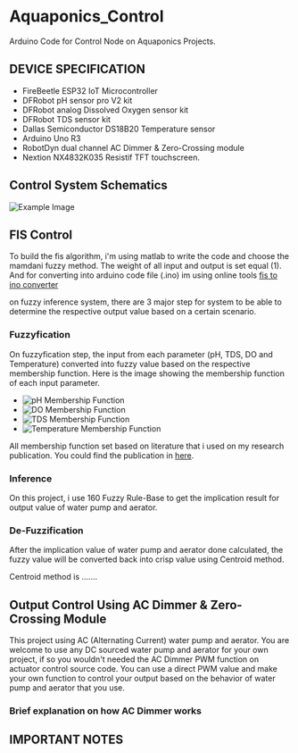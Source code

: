 # Aquaponics_Control
Arduino Code for Control Node on Aquaponics Projects.

## DEVICE SPECIFICATION

* FireBeetle ESP32 IoT Microcontroller
* DFRobot pH sensor pro V2 kit
* DFRobot analog Dissolved Oxygen sensor kit
* DFRobot TDS sensor kit
* Dallas Semiconductor DS18B20 Temperature sensor
* Arduino Uno R3
* RobotDyn dual channel AC Dimmer & Zero-Crossing module
* Nextion NX4832K035 Resistif TFT touchscreen.


## Control System Schematics
![Example Image](https://drive.google.com/uc?id=1mMVa8zDyjzyA-RP0FeLBaGFyblFXNmOj)

## FIS Control
To build the fis algorithm, i'm using matlab to write the code and choose the mamdani fuzzy method. The weight of all input and output is set equal (1). And for converting into arduino code file (.ino) im using online tools [fis to ino converter](http://www.makeproto.com/projects/fuzzy/matlab_arduino_fist/index.php)

on fuzzy inference system, there are 3 major step for system to be able to determine the respective output value based on a certain scenario.

### Fuzzyfication
On fuzzyfication step, the input from each parameter (pH, TDS, DO and Temperature) converted into fuzzy value based on the respective membership function. Here is the image showing the membership function of each input parameter.

* ![pH Membership Function]()
* ![DO Membership Function]()
* ![TDS Membership Function]()
* ![Temperature Membership Function]()

All membership function set based on literature that i used on my research publication. You could find the publication in [here]().

### Inference
On this project, i use 160 Fuzzy Rule-Base to get the implication result for output value of water pump and aerator.

### De-Fuzzification
After the implication value of water pump and aerator done calculated, the fuzzy value will be converted back into crisp value using Centroid method.

Centroid method is .......

## Output Control Using AC Dimmer & Zero-Crossing Module
This project using AC (Alternating Current) water pump and aerator. You are welcome to use any DC sourced water pump and aerator for your own project, if so you wouldn't needed the AC Dimmer PWM function on actuator control source code. You can use a direct PWM value and make your own function to control your output based on the behavior of water pump and aerator that you use.

### Brief explanation on how AC Dimmer works



## IMPORTANT NOTES






